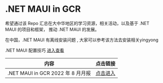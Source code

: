 # **.NET MAUI in GCR**

希望通过该 Repo 汇总在大中华地区的学习资源，相关活动，以及基于 .NET MAUI 的项目和框架， 推动 .NET MAUI 的发展。

在中国，.NET MAUI 有离线安装问题 , 大家可以参考该方法去安装相关yingyong

.NET MAUI 配置技巧 <a href="./guidline/Install/OfflineInstaller.md">进入查看</a>


|  内容  | 点击链接 |
|  ----  | ----  |
| .NET MAUI in GCR 2022 年 8 月月报   | <a href="./monthly_report/2022/08/report_aug.md">点击进入</a> |



